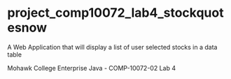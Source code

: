 # project_comp10072_lab4_stockquotesnow
A Web Application that will display a list of user selected stocks in a data table

Mohawk College Enterprise Java - COMP-10072-02
Lab 4

